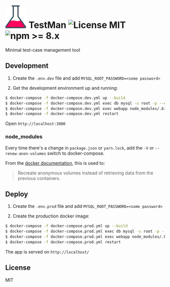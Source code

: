 <h1>
  <img src="https://raw.githubusercontent.com/schowdhuri/testman/master/common/images/TestMan.png" alt="Logo" />
  TestMan

  <img src="https://img.shields.io/badge/license-MIT-blue.svg" alt="License MIT" />
  <img src="https://img.shields.io/badge/node-%3E=8.x-brightgreen.svg" alt="npm >= 8.x" />
</h1>

Minimal test-case management tool

## Development

1. Create the `.env.dev` file and add `MYSQL_ROOT_PASSWORD=<some password>`

2. Get the development environment up and running:

```bash
$ docker-compose -f docker-compose.dev.yml up --build
$ docker-compose -f docker-compose.dev.yml exec db mysql -u root -p --execute="CREATE DATABASE testman;"
$ docker-compose -f docker-compose.dev.yml exec webapp node_modules/.bin/ts-node -P tsconfig.server.json scripts/setup.ts
$ docker-compose -f docker-compose.dev.yml restart
```

Open `http://localhost:3000`

### node_modules
Every time there's a change in `package.json` or `yarn.lock`, add
the `-V` or `--renew-anon-volumes` switch to docker-compose.

From the [docker documentation](https://docs.docker.com/compose/reference/up/), this is used to:

> Recreate anonymous volumes instead of retrieving data from the previous containers.

## Deploy

1. Create the `.env.prod` file and add `MYSQL_ROOT_PASSWORD=<some password>`

2. Create the production docker image:

```bash
$ docker-compose -f docker-compose.prod.yml up --build
$ docker-compose -f docker-compose.prod.yml exec db mysql -u root -p --execute="CREATE DATABASE testman;"
$ docker-compose -f docker-compose.prod.yml exec webapp node_modules/.bin/ts-node -P tsconfig.server.json scripts/setup.ts
$ docker-compose -f docker-compose.prod.yml restart
```

The app is served on `http://localhost/`

## License
MIT
